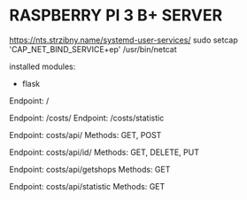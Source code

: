# RASPBERRY PI 3 B+ SERVER

https://nts.strzibny.name/systemd-user-services/
sudo setcap 'CAP_NET_BIND_SERVICE+ep' /usr/bin/netcat

installed modules:
- flask

Endpoint: /

Endpoint: /costs/
Endpoint: /costs/statistic


Endpoint: costs/api/
Methods: GET, POST

Endpoint: costs/api/id/<id>
Methods: GET, DELETE, PUT

Endpoint: costs/api/getshops
Methods: GET

Endpoint: costs/api/statistic
Methods: GET